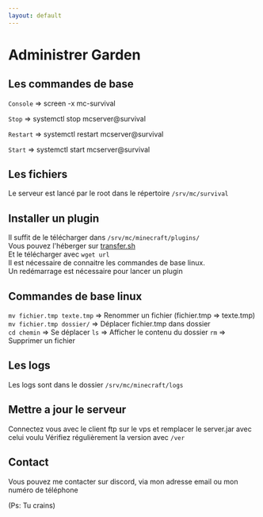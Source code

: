 ```yaml
---
layout: default
---
```


# Administrer Garden  
## Les commandes de base 

`Console` => screen -x mc-survival

`Stop` => systemctl stop mcserver@survival

`Restart` => systemctl restart mcserver@survival 

`Start` => systemctl start mcserver@survival 
 
## Les fichiers  
Le serveur est lancé par le root dans le répertoire `/srv/mc/survival`     
## Installer un plugin
Il suffit de le télécharger dans `/srv/mc/minecraft/plugins/`   
Vous pouvez l'héberger sur [transfer.sh](http://transfer.sh)    
Et le télécharger avec `wget url`  
Il est nécessaire de connaitre les commandes de base linux.  
Un redémarrage est nécessaire pour lancer un plugin  
## Commandes de base linux  
`mv fichier.tmp texte.tmp` => Renommer un fichier (fichier.tmp => texte.tmp)  
`mv fichier.tmp dossier/` => Déplacer fichier.tmp dans dossier  
`cd chemin` => Se déplacer
`ls` => Afficher le contenu du dossier
`rm` => Supprimer un fichier
## Les logs  
Les logs sont dans le dossier `/srv/mc/minecraft/logs`  
## Mettre a jour le serveur
Connectez vous avec le client ftp sur le vps et remplacer le server.jar avec celui voulu
Vérifiez régulièrement la version avec `/ver`  

## Contact

Vous pouvez me contacter sur discord, via mon adresse email ou mon numéro de téléphone
















(Ps: Tu crains)